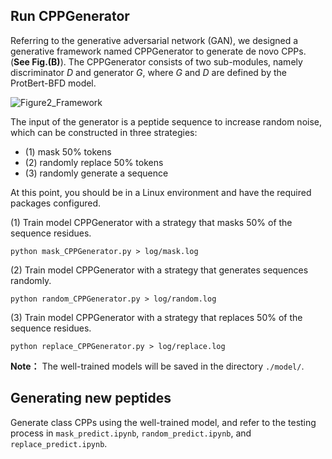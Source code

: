 ## Run CPPGenerator
Referring to the generative adversarial network (GAN), we designed a generative framework named CPPGenerator to generate de novo CPPs. (**See Fig.(B)**). The CPPGenerator consists of two sub-modules, namely discriminator $D$ and generator $G$, where $G$ and $D$ are defined by the ProtBert-BFD model.

![Figure2_Framework](https://github.com/user-attachments/assets/bc0ddc7b-2a37-48ab-b169-e0547d60d934)

The input of the generator is a peptide sequence to increase random noise, which can be constructed in three strategies:
- (1) mask 50\% tokens
- (2) randomly replace 50\% tokens
- (3) randomly generate a sequence

At this point, you should be in a Linux environment and have the required packages configured.

(1) Train model CPPGenerator with a strategy that masks 50% of the sequence residues.
```
python mask_CPPGenerator.py > log/mask.log
```
(2) Train model CPPGenerator with a strategy that generates sequences randomly.
```
python random_CPPGenerator.py > log/random.log
```
(3) Train model CPPGenerator with a strategy that replaces 50% of the sequence residues.
```
python replace_CPPGenerator.py > log/replace.log
```
**Note：** 
The well-trained models will be saved in the directory `./model/`.

## Generating new peptides
Generate class CPPs using the well-trained model, and refer to the testing process in `mask_predict.ipynb`, `random_predict.ipynb`, and `replace_predict.ipynb`.


